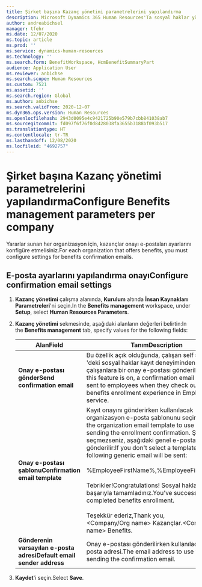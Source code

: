 ```yaml
---
title: Şirket başına Kazanç yönetimi parametrelerini yapılandırma
description: Microsoft Dynamics 365 Human Resources'Ta sosyal haklar yönetimiyle ilgili şirket başıan parametreleri yapılandırın.
author: andreabichsel
manager: tfehr
ms.date: 12/07/2020
ms.topic: article
ms.prod: ''
ms.service: dynamics-human-resources
ms.technology: ''
ms.search.form: BenefitWorkspace, HcmBenefitSummaryPart
audience: Application User
ms.reviewer: anbichse
ms.search.scope: Human Resources
ms.custom: 7521
ms.assetid: ''
ms.search.region: Global
ms.author: anbichse
ms.search.validFrom: 2020-12-07
ms.dyn365.ops.version: Human Resources
ms.openlocfilehash: 2943d0095e4c9421725b90e579b7cbb841038ab7
ms.sourcegitcommit: fd097f6f76f0d8428038fa3655b3188bf093b517
ms.translationtype: HT
ms.contentlocale: tr-TR
ms.lasthandoff: 12/08/2020
ms.locfileid: "4692757"
---
```

# <a name="configure-benefits-management-parameters-per-company"></a><span data-ttu-id="72886-103">Şirket başına Kazanç yönetimi parametrelerini yapılandırma</span><span class="sxs-lookup"><span data-stu-id="72886-103">Configure Benefits management parameters per company</span></span>

<span data-ttu-id="72886-104">Yararlar sunan her organizasyon için, kazançlar onayı e-postaları ayarlarını konfigüre etmelisiniz.</span><span class="sxs-lookup"><span data-stu-id="72886-104">For each organization that offers benefits, you must configure settings for benefits confirmation emails.</span></span>

## <a name="configure-confirmation-email-settings"></a><span data-ttu-id="72886-105">E-posta ayarlarını yapılandırma onayı</span><span class="sxs-lookup"><span data-stu-id="72886-105">Configure confirmation email settings</span></span>

1. <span data-ttu-id="72886-106">**Kazanç yönetimi** çalışma alanında, **Kurulum** altında **İnsan Kaynakları Parametreleri**'ni seçin.</span><span class="sxs-lookup"><span data-stu-id="72886-106">In the **Benefits management** workspace, under **Setup**, select **Human Resources Parameters**.</span></span>

2. <span data-ttu-id="72886-107">**Kazanç yönetimi** sekmesinde, aşağıdaki alanların değerleri belirtin:</span><span class="sxs-lookup"><span data-stu-id="72886-107">In the **Benefits management** tab, specify values for the following fields:</span></span> 

   | <span data-ttu-id="72886-108">Alan</span><span class="sxs-lookup"><span data-stu-id="72886-108">Field</span></span> | <span data-ttu-id="72886-109">Tanım</span><span class="sxs-lookup"><span data-stu-id="72886-109">Description</span></span> |
   | --- | --- |
   | <span data-ttu-id="72886-110">**Onay e-postası gönder**</span><span class="sxs-lookup"><span data-stu-id="72886-110">**Send confirmation email**</span></span> | <span data-ttu-id="72886-111">Bu özellik açık olduğunda, çalışan self servis 'deki sosyal haklar kayıt deneyiminden çıktığında çalışanlara bir onay e-postası gönderilir.</span><span class="sxs-lookup"><span data-stu-id="72886-111">When this feature is on, a confirmation email will be sent to employees when they check out from the benefits enrollment experience in Employee self-service.</span></span> |
   | <span data-ttu-id="72886-112">**Onay e-postası şablonu**</span><span class="sxs-lookup"><span data-stu-id="72886-112">**Confirmation email template**</span></span> | <span data-ttu-id="72886-113">Kayıt onayını gönderirken kullanılacak organizasyon e-posta şablonunu seçin.</span><span class="sxs-lookup"><span data-stu-id="72886-113">Select the organization email template to use when sending the enrollment confirmation.</span></span> <span data-ttu-id="72886-114">Şablon seçmezseniz, aşağıdaki genel e-posta gönderilir:</span><span class="sxs-lookup"><span data-stu-id="72886-114">If you don't select a template, the following generic email will be sent:</span></span><br><br><span data-ttu-id="72886-115">%EmployeeFirstName%,</span><span class="sxs-lookup"><span data-stu-id="72886-115">%EmployeeFirstName%,</span></span><br><br><span data-ttu-id="72886-116">Tebrikler!</span><span class="sxs-lookup"><span data-stu-id="72886-116">Congratulations!</span></span> <span data-ttu-id="72886-117">Sosyal haklar kaydını başarıyla tamamladınız.</span><span class="sxs-lookup"><span data-stu-id="72886-117">You’ve successfully completed benefits enrollment.</span></span><br><br><span data-ttu-id="72886-118">Teşekkür ederiz,</span><span class="sxs-lookup"><span data-stu-id="72886-118">Thank you,</span></span><br><span data-ttu-id="72886-119"><Company/Org name> Kazançlar.</span><span class="sxs-lookup"><span data-stu-id="72886-119"><Company/Org name> Benefits.</span></span> |
   | <span data-ttu-id="72886-120">**Gönderenin varsayılan e-posta adresi**</span><span class="sxs-lookup"><span data-stu-id="72886-120">**Default email sender address**</span></span> | <span data-ttu-id="72886-121">Onay e-postası gönderilirken kullanılacak e-posta adresi.</span><span class="sxs-lookup"><span data-stu-id="72886-121">The email address to use when sending the confirmation email.</span></span> |

3. <span data-ttu-id="72886-122">**Kaydet**'i seçin.</span><span class="sxs-lookup"><span data-stu-id="72886-122">Select **Save**.</span></span>